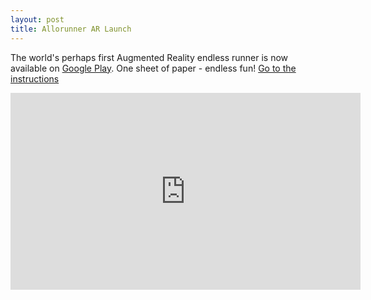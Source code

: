 ```yaml
---
layout: post
title: Allorunner AR Launch
---
```

The world's perhaps first Augmented Reality endless runner is now available on [Google Play](https://play.google.com/store/apps/details?id=com.michaeltroger.allorunnerar).
One sheet of paper - endless fun! [Go to the instructions](/allorunnerar)
<iframe width="560" height="315" src="https://www.youtube.com/embed/tMx2ZVE-jY0" frameborder="0" allowfullscreen></iframe>

